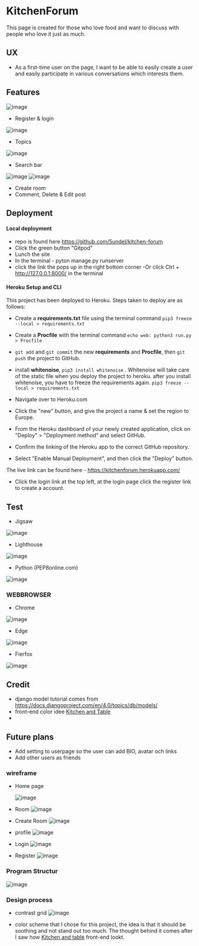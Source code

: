 # KitchenForum
This page is created for those who love food and want to discuss with people who love it just as much.

## UX
- As a first-time user on the page, I want to be able to easily create a user and easily participate in various conversations which interests them.


## Features

   ![image](image/logins.png)
   + Register & login

   ![image](image/reg.png)
   + Topics
   
![image](image/login.png)
   + Search bar

 ![image](image/rooms.png)
 ![image](image/room.png)
   + Create room
   + Comment, Delete & Edit post



## Deployment
  #### Local deployment
   - repo is found here https://github.com/5undel/kitchen-forum
   - Click the green button "Gitpod"
   - Lunch the site
   - In the terminal - pyton manage.py runserver
   -  click the link the pops up in the right bottom corner 
   -Or click Ctrl + http://127.0.0.1:8000/ in the terminal

  #### Heroku Setup and CLI

This project has been deployed to Heroku.
Steps taken to deploy are as follows:

- Create a **requirements.txt** file using the terminal command `pip3 freeze --local > requirements.txt`
- Create a **Procfile** with the terminal command `echo web: python3 run.py > Procfile`
- `git add` and `git commit` the new **requirements** and **Procfile**, then `git push` the project to GitHub.
- install **whitenoise**, `pip3 install whitenoise` . Whitenoise will take care of the static file when you deploy the project to heroku.
after you install whitenoise, you have to freeze the requirements again.
`pip3 freeze --local > requirements.txt`


- Navigate over to Heroku.com
- Click the "new" button, and give the project a name & set the region to Europe.
- From the Heroku dashboard of your newly created application, click on "Deploy" > "Deployment method" and select GitHub.
- Confirm the linking of the Heroku app to the correct GitHub repository.
- Select "Enable Manual Deployment", and then click the "Deploy" button.

The live link can be found here - https://kitchenforum.herokuapp.com/
 - Click the login link at the top left, at the login page click the register link to create a account.  


## Test
- Jigsaw

![image](image/jigsaw.kitchenforum.png)

- Lighthouse

![image](image/lighthouse.png)

- Python (PEP8online.com) 

![image](image/pep8.png)


### WEBBROWSER
- Chrome

![image](image/chrome.png)

- Edge

![image](image/edge.png)

- Fierfox

![image](image/fierfox.png)

## Credit
 - django model tutorial comes from https://docs.djangoproject.com/en/4.0/topics/db/models/
 - front-end color idee [Kitchen and Table](https://kitchenandtable.se/uppsala/)
 -


## Future plans
- Add setting to userpage so the user can add BIO, avatar och links
- Add other users as friends


### wireframe
 - Home page

    ![image](image/wireframes/home.png)

  - Room 
   ![image](image/wireframes/room.png)

  - Create Room 
   ![image](image/wireframes/create_room.png)
  
  - profile
   ![image](image/wireframes/profile.png)

  - Login
   ![image](image/wireframes/login.png)
  
  - Register
   ![image](image/wireframes/register.png)

### Program Structur

  ![image](image/wireframes/programstructure.PNG)

### Design process

  - contrast grid 
  ![image](image/wireframes/contrast.PNG)

  - color scheme that I chose for this project, the idea is that it should be soothing and not stand out too much.
The thought behind it comes after I saw how [Kitchen and table](https://kitchenandtable.se/uppsala/) front-end lookt.